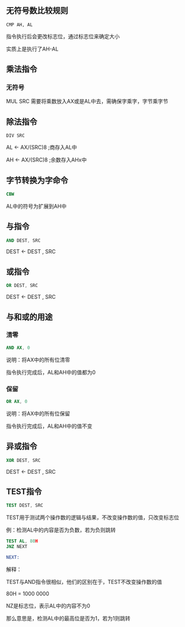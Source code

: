 #   

## 无符号数比较规则

```
CMP AH, AL
```

指令执行后会更改标志位，通过标志位来确定大小

实质上是执行了AH-AL

## 乘法指令

### 无符号

MUL SRC
需要将乘数放入AX或是AL中去，需确保字乘字，字节乘字节

## 除法指令

```
DIV SRC
```

AL <- AX/(SRC)8 ;商存入AL中

AH <- AX/(SRC)8 ;余数存入AHx中

## 字节转换为字命令

```nasm
CBW
```

AL中的符号为扩展到AH中

## 与指令

```nasm
AND DEST, SRC
```

DEST <- DEST , SRC

## 或指令

```nasm
OR DEST, SRC
```

DEST <- DEST , SRC

## 与和或的用途

### 清零

```nasm
AND AX, 0
```

说明：将AX中的所有位清零

指令执行完成后，AL和AH中的值都为0

### 保留
    
```nasm
OR AX, 0
```

说明：将AX中的所有位保留

指令执行完成后，AL和AH中的值不变


## 异或指令

```nasm
XOR DEST, SRC
```

DEST <- DEST , SRC

## TEST指令

```nasm
TEST DEST, SRC
```

TEST用于测试两个操作数的逻辑与结果，不改变操作数的值，只改变标志位

例：检测AL中的内容是否为负数，若为负则跳转

```nasm
TEST AL, 80H
JNZ NEXT

NEXT:
```

解释：

TEST与AND指令很相似，他们的区别在于，TEST不改变操作数的值

80H = 1000 0000

NZ是标志位，表示AL中的内容不为0

那么意思是，检测AL中的最高位是否为1，若为1则跳转
